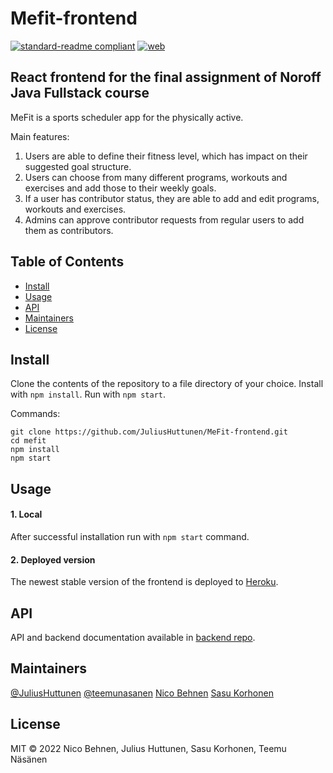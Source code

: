 # Mefit-frontend

[![standard-readme compliant](https://img.shields.io/badge/standard--readme-OK-green.svg?style=flat-square)](https://github.com/RichardLitt/standard-readme)
[![web](https://img.shields.io/static/v1?logo=heroku&message=Online&label=Heroku&color=430098)](https://fi-java-mefit-frontend.herokuapp.com/)

## React frontend for the final assignment of Noroff Java Fullstack course

MeFit is a sports scheduler app for the physically active.

Main features:

1. Users are able to define their fitness level, which has impact on their suggested goal structure.
2. Users can choose from many different programs, workouts and exercises and add those to their weekly goals.
3. If a user has contributor status, they are able to add and edit programs, workouts and exercises.
4. Admins can approve contributor requests from regular users to add them as contributors.

## Table of Contents

- [Install](#install)
- [Usage](#usage)
- [API](#api)
- [Maintainers](#maintainers)
- [License](#license)

## Install

Clone the contents of the repository to a file directory of your choice. Install with ````npm install````. Run with ````npm start````.

Commands:
```
git clone https://github.com/JuliusHuttunen/MeFit-frontend.git
cd mefit
npm install
npm start
```

## Usage

#### 1. Local

After successful installation run with ````npm start```` command.

#### 2. Deployed version

The newest stable version of the frontend is deployed to [Heroku](https://fi-java-mefit-frontend.herokuapp.com/).

## API

API and backend documentation available in [backend repo](https://github.com/Azruim/MeFit-backend).

## Maintainers

[@JuliusHuttunen](https://github.com/JuliusHuttunen)
[@teemunasanen](https://github.com/teemunasanen)
[Nico Behnen](https://github.com/Azruim)
[Sasu Korhonen](https://github.com/bgf122)

## License

MIT © 2022 Nico Behnen, Julius Huttunen, Sasu Korhonen, Teemu Näsänen
